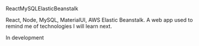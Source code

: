 ReactMySQLElasticBeanstalk

React, Node, MySQL, MaterialUI, AWS Elastic Beanstalk. A web app used to remind me of technologies I will learn next.

In development